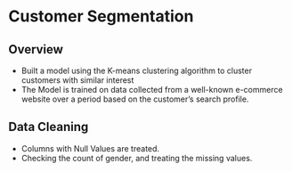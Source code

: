 # Customer Segmentation
## Overview
- Built a model using the K-means clustering algorithm to cluster customers with similar interest 
- The Model is trained on data collected from a well-known e-commerce website over a period based on the customer’s search profile.
## Data Cleaning 
- Columns with Null Values are treated.
- Checking the count of gender, and treating the missing values.


  
 
